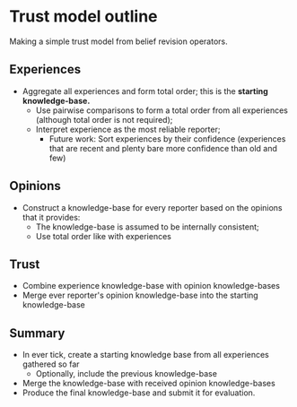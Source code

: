 # Trust model outline

Making a simple trust model from belief revision operators.

## Experiences

* Aggregate all experiences and form total order; this is the **starting knowledge-base.**
    * Use pairwise comparisons to form a total order from all experiences (although total order is not required);
    * Interpret experience as the most reliable reporter;
        * Future work: Sort experiences by their confidence (experiences that are recent and plenty bare more confidence than old and few)

## Opinions

* Construct a knowledge-base for every reporter based on the opinions that it provides:
    * The knowledge-base is assumed to be internally consistent;
    * Use total order like with experiences

## Trust

* Combine experience knowledge-base with opinion knowledge-bases
* Merge ever reporter's opinion knowledge-base into the starting knowledge-base

## Summary

* In ever tick, create a starting knowledge base from all experiences gathered so far
    * Optionally, include the previous knowledge-base
* Merge the knowledge-base with received opinion knowledge-bases
* Produce the final knowledge-base and submit it for evaluation.